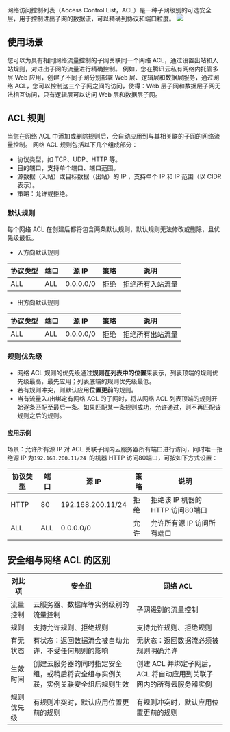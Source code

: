 网络访问控制列表（Access Control List，ACL）是一种子网级别的可选安全层，用于控制进出子网的数据流，可以精确到协议和端口粒度。
![](https://main.qcloudimg.com/raw/07848376d9e86f474b2090b2ec695386.png)

## 使用场景
您可以为具有相同网络流量控制的子网关联同一个网络 ACL，通过设置出站和入站规则，对进出子网的流量进行精确控制。
例如，您在腾讯云私有网络内托管多层 Web 应用，创建了不同子网分别部署 Web 层、逻辑层和数据层服务，通过网络 ACL，您可以控制这三个子网之间的访问，使得：Web 层子网和数据层子网无法相互访问，只有逻辑层可以访问 Web 层和数据层子网。

## ACL 规则
当您在网络 ACL 中添加或删除规则后，会自动应用到与其相关联的子网的网络流量控制。
网络 ACL 规则包括以下几个组成部分：
- 协议类型，如 TCP、UDP、HTTP 等。
- 目的端口，支持单个端口、端口范围。
- 源数据（入站）或目标数据（出站）的 IP ，支持单个 IP 和 IP 范围（以 CIDR 表示）。
- 策略：允许或拒绝。

### 默认规则
每个网络 ACL 在创建后都将包含两条默认规则，默认规则无法修改或删除，且优先级最低。
- 入方向默认规则
<table>
<thead>
<tr>
<th>协议类型</th>
<th>端口</th>
<th>源 IP</th>
<th>策略</th>
<th>说明</th>
</tr>
</thead>
<tbody><tr>
<td>ALL</td>
<td>ALL</td>
<td>0.0.0.0/0</td>
<td>拒绝</td>
<td>拒绝所有入站流量</td>
</tr>
</tbody></table>

- 出方向默认规则
<table>
<thead>
<tr>
<th>协议类型</th>
<th>端口</th>
<th>源 IP</th>
<th>策略</th>
<th>说明</th>
</tr>
</thead>
<tbody><tr>
<td>ALL</td>
<td>ALL</td>
<td>0.0.0.0/0</td>
<td>拒绝</td>
<td>拒绝所有出站流量</td>
</tr>
</tbody></table>

### 规则优先级
- 网络 ACL 规则的优先级通过**规则在列表中的位置**来表示，列表顶端的规则优先级最高，最先应用；列表底端的规则优先级最低。
- 若有规则冲突，则默认应用**位置更前**的规则。
- 当有流量入/出绑定有网络 ACL 的子网时，将从网络 ACL 列表顶端的规则开始逐条匹配至最后一条。如果匹配某一条规则成功，允许通过，则不再匹配该规则之后的规则。

#### 应用示例
场景：允许所有源 IP 对 ACL 关联子网内云服务器所有端口进行访问，同时唯一拒绝源 IP 为`192.168.200.11/24 `的机器 HTTP 访问80端口，可按如下方式设置：

| 协议类型 | 端口 | 源 IP | 策略 |说明| 
| --- | --- | --- | --- |---|
| HTTP | 80 |192.168.200.11/24 |拒绝 |拒绝该 IP 机器的 HTTP 访问80端口 |
| ALL | ALL |0.0.0.0/0 |允许 |允许所有源 IP 访问所有端口|


## 安全组与网络 ACL 的区别
| 对比项 | 安全组 |网络 ACL|
| --- | --- | --- |
|流量控制| 云服务器、数据库等实例级别的流量控制 | 子网级别的流量控制 |
| 规则 | 支持允许规则、拒绝规则 | 支持允许规则、拒绝规则 |
| 有无状态 | 有状态：返回数据流会被自动允许，不受任何规则的影响 | 无状态：返回数据流必须被规则明确允许 |
| 生效时间 | 创建云服务器的同时指定安全组，或稍后将安全组与实例关联，实例关联安全组后规则生效 | 创建 ACL 并绑定子网后，ACL 将自动应用到关联子网内的所有云服务器实例 |
| 规则优先级 |有规则冲突时，默认应用位置更前的规则 | 有规则冲突时，默认应用位置更前的规则 |

